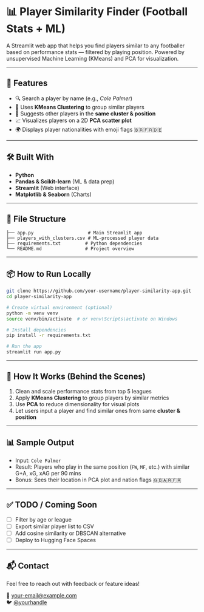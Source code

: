 
# 📊 Player Similarity Finder (Football Stats + ML)

A Streamlit web app that helps you find players similar to any footballer based on performance stats — filtered by playing position. Powered by unsupervised Machine Learning (KMeans) and PCA for visualization.

---

## 🚀 Features

- 🔍 Search a player by name (e.g., *Cole Palmer*)
- 🧠 Uses **KMeans Clustering** to group similar players
- 🧩 Suggests other players in the **same cluster & position**
- 📈 Visualizes players on a 2D **PCA scatter plot**
- 🌍 Displays player nationalities with emoji flags 🇧🇷🇫🇷🇩🇪

---

## 🛠 Built With

- **Python**
- **Pandas & Scikit-learn** (ML & data prep)
- **Streamlit** (Web interface)
- **Matplotlib & Seaborn** (Charts)

---

## 📁 File Structure

```
├── app.py                    # Main Streamlit app
├── players_with_clusters.csv # ML-processed player data
├── requirements.txt         # Python dependencies
└── README.md                # Project overview
```

---

## 📦 How to Run Locally

```bash
git clone https://github.com/your-username/player-similarity-app.git
cd player-similarity-app

# Create virtual environment (optional)
python -m venv venv
source venv/bin/activate  # or venv\Scripts\activate on Windows

# Install dependencies
pip install -r requirements.txt

# Run the app
streamlit run app.py
```

---

## 🧠 How It Works (Behind the Scenes)

1. Clean and scale performance stats from top 5 leagues
2. Apply **KMeans Clustering** to group players by similar metrics
3. Use **PCA** to reduce dimensionality for visual plots
4. Let users input a player and find similar ones from same **cluster & position**

---

## 📊 Sample Output

- Input: `Cole Palmer`
- Result: Players who play in the same position (`FW`, `MF`, etc.) with similar G+A, xG, xAG per 90 mins
- Bonus: Sees their location in PCA plot and nation flags 🇬🇧🇦🇷🇫🇷

---

## ✅ TODO / Coming Soon

- [ ] Filter by age or league
- [ ] Export similar player list to CSV
- [ ] Add cosine similarity or DBSCAN alternative
- [ ] Deploy to Hugging Face Spaces

---

## 📬 Contact

Feel free to reach out with feedback or feature ideas!

📧 your-email@example.com  
🐦 [@yourhandle](https://twitter.com/yourhandle)
